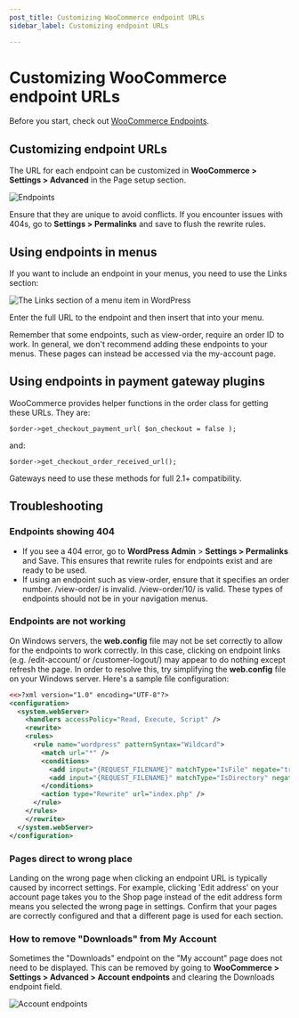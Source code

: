 ```yaml
---
post_title: Customizing WooCommerce endpoint URLs
sidebar_label: Customizing endpoint URLs

---
```


# Customizing WooCommerce endpoint URLs

Before you start, check out [WooCommerce Endpoints](./woocommerce-endpoints.md). 

## Customizing endpoint URLs

The URL for each endpoint can be customized in **WooCommerce > Settings > Advanced** in the Page setup section.

![Endpoints](https://developer.woocommerce.com/wp-content/uploads/2023/12/endpoints.png)

Ensure that they are unique to avoid conflicts. If you encounter issues with 404s, go to **Settings > Permalinks** and save to flush the rewrite rules.

## Using endpoints in menus

If you want to include an endpoint in your menus, you need to use the Links section:

![The Links section of a menu item in WordPress](https://developer.woocommerce.com/wp-content/uploads/2023/12/2014-02-26-at-14.26.png)

Enter the full URL to the endpoint and then insert that into your menu.

Remember that some endpoints, such as view-order, require an order ID to work. In general, we don't recommend adding these endpoints to your menus. These pages can instead be accessed via the my-account page.

## Using endpoints in payment gateway plugins

WooCommerce provides helper functions in the order class for getting these URLs. They are:

`$order->get_checkout_payment_url( $on_checkout = false );`

and:

`$order->get_checkout_order_received_url();`

Gateways need to use these methods for full 2.1+ compatibility.

## Troubleshooting

### Endpoints showing 404

-   If you see a 404 error, go to **WordPress Admin** > **Settings > Permalinks** and Save. This ensures that rewrite rules for endpoints exist and are ready to be used.
-   If using an endpoint such as view-order, ensure that it specifies an order number. /view-order/ is invalid. /view-order/10/ is valid. These types of endpoints should not be in your navigation menus.

### Endpoints are not working

On Windows servers, the **web.config** file may not be set correctly to allow for the endpoints to work correctly. In this case, clicking on endpoint links (e.g. /edit-account/ or /customer-logout/) may appear to do nothing except refresh the page. In order to resolve this, try simplifying the **web.config** file on your Windows server. Here's a sample file configuration:

```xml
<<>?xml version="1.0" encoding="UTF-8"?>
<configuration>
  <system.webServer>
    <handlers accessPolicy="Read, Execute, Script" />
    <rewrite>
    <rules>
      <rule name="wordpress" patternSyntax="Wildcard">
        <match url="*" />
        <conditions>
          <add input="{REQUEST_FILENAME}" matchType="IsFile" negate="true" />
          <add input="{REQUEST_FILENAME}" matchType="IsDirectory" negate="true" />
        </conditions>
        <action type="Rewrite" url="index.php" />
      </rule>
    </rules>
    </rewrite>
  </system.webServer>
</configuration>
```

### Pages direct to wrong place

Landing on the wrong page when clicking an endpoint URL is typically caused by incorrect settings. For example, clicking 'Edit address' on your account page takes you to the Shop page instead of the edit address form means you selected the wrong page in settings. Confirm that your pages are correctly configured and that a different page is used for each section.

### How to remove "Downloads" from My Account

Sometimes the "Downloads" endpoint on the "My account" page does not need to be displayed. This can be removed by going to **WooCommerce > Settings > Advanced > Account endpoints** and clearing the Downloads endpoint field.

![Account endpoints](https://developer.woocommerce.com/wp-content/uploads/2023/12/Screenshot-2023-04-09-at-11.45.58-PM.png)
